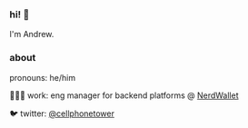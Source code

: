 ### hi! 🌺
I'm Andrew.

### about

pronouns: he/him

👨🏻‍💻 work: eng manager for backend platforms @ [NerdWallet](https://www.nerdwallet.com)

🐦 twitter: [@cellphonetower](https://twitter.com/cellphonetower)
